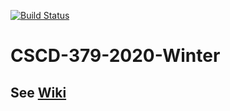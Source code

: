 [![Build Status](https://dev.azure.com/cwutzke/CSCD379-Winter-2020/_apis/build/status/Cooperwutzke.EWU-CSCD379-2020-Winter?branchName=master)](https://dev.azure.com/cwutzke/CSCD379-Winter-2020/_build/latest?definitionId=1&branchName=master)
# CSCD-379-2020-Winter

## See [Wiki](../../wiki)
